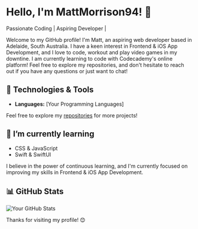 # Hello, I'm MattMorrison94! 👋

Passionate Coding | Aspiring Developer | <!-- Open Source Contributor -->

Welcome to my GitHub profile! I'm Matt, an aspiring web developer based in Adelaide, South Australia. I have a keen interest in Frontend & iOS App Development, and I love to code, workout and play video games in my downtine. I am currently learning to code with Codecademy's online platform! Feel free to explore my repositories, and don't hesitate to reach out if you have any questions or just want to chat!

## 🔧 Technologies & Tools

- **Languages:** [Your Programming Languages]
<!--- **Frameworks & Libraries:** [Frameworks and Libraries]
- **Tools & Technologies:** [Tools and Technologies] -->

<!--## 🚀 Projects

Here are some of the projects I'm currently working on or have completed:

1. [Project Name](Link to the project): Brief description of the project.
2. [Project Name](Link to the project): Brief description of the project.
3. [Project Name](Link to the project): Brief description of the project. -->

Feel free to explore my [repositories](https://github.com/MattMorrison94) for more projects!

## 🌱 I’m currently learning

- CSS & JavaScript
- Swift & SwiftUI

I believe in the power of continuous learning, and I'm currently focused on improving my skills in Frontend & iOS App Development.

<!-- ## 📫 Let's Connect

- LinkedIn: [Your LinkedIn Profile](Link to LinkedIn)
- Twitter: [@YourTwitterHandle](Link to Twitter)
- Portfolio: [Your Portfolio Website](Link to Portfolio)

Feel free to connect with me. I'm always open to interesting conversations and collaboration! --> 

<!-- ## 🤝 Open Source Contributions

I'm passionate about contributing to open source. Here are some of my contributions:

1. [Contribution Name](Link to Contribution): Brief description.
2. [Contribution Name](Link to Contribution): Brief description.

Check out my [GitHub Gists](https://gist.github.com/your-username) for more snippets and smaller projects.

## 💬 Let's Discuss

 I'm always interested in discussing [Your Interests or Topics]. If you have any questions, suggestions, or just want to chat, feel free to [open an issue](https://github.com/your-username/your-repo/issues) on one of my repositories or send me a message! -->

## 📊 GitHub Stats

![Your GitHub Stats](https://github-readme-stats.vercel.app/api?username=your-username&show_icons=true&theme=radical)

Thanks for visiting my profile! 😊
